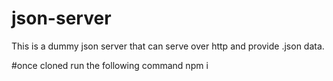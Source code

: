 # json-server
This is a dummy json server that can serve over http and provide .json data.

#once cloned run the following command
npm i
